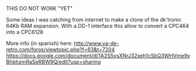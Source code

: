 THIS DO NOT WORK "YET"

Some ideas I was catching from internet to make a clone of the dk'tronic 64Kb RAM expansion.
With a DD-1 interface this allow to convert a CPC464 into a CPC6128

More info (in spanish) here:
http://www.va-de-retro.com/foros/viewtopic.php?f=63&t=7204
https://docs.google.com/document/d/1A2S5vsXNrJ32xeh1cSbQ3WHVme9vBhbhzmRaSeRBW9Q/edit?usp=sharing

